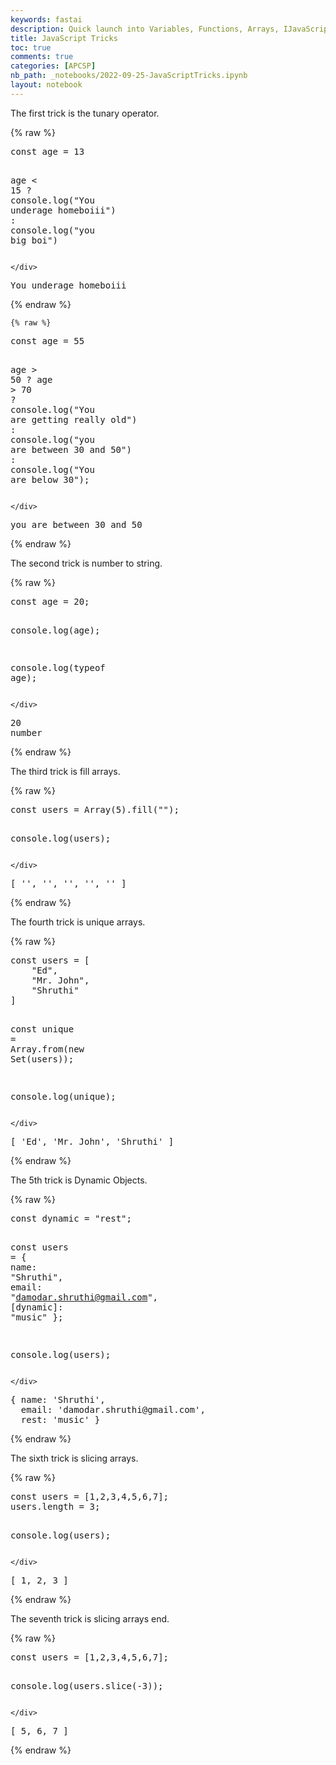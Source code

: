 ```yaml
---
keywords: fastai
description: Quick launch into Variables, Functions, Arrays, IJavaScript HTML, using Jupyter Notebooks
title: JavaScript Tricks
toc: true
comments: true
categories: [APCSP]
nb_path: _notebooks/2022-09-25-JavaScriptTricks.ipynb
layout: notebook
---
```


<!--
#################################################
### THIS FILE WAS AUTOGENERATED! DO NOT EDIT! ###
#################################################
# file to edit: _notebooks/2022-09-25-JavaScriptTricks.ipynb
-->

<div class="container" id="notebook-container">
        
<div class="cell border-box-sizing text_cell rendered"><div class="inner_cell">
<div class="text_cell_render border-box-sizing rendered_html">
<p>The first trick is the tunary operator.</p>

</div>
</div>
</div>
    {% raw %}
    
<div class="cell border-box-sizing code_cell rendered">
<div class="input">

<div class="inner_cell">
    <div class="input_area">
<div class=" highlight hl-ipython3"><pre><span></span><span class="n">const</span> <span class="n">age</span> <span class="o">=</span> <span class="mi">13</span>

<span class="n">age</span> <span class="o">&lt;</span> <span class="mi">15</span> <span class="err">?</span> <span class="n">console</span><span class="o">.</span><span class="n">log</span><span class="p">(</span><span class="s2">&quot;You underage homeboiii&quot;</span><span class="p">)</span> <span class="p">:</span> <span class="n">console</span><span class="o">.</span><span class="n">log</span><span class="p">(</span><span class="s2">&quot;you big boi&quot;</span><span class="p">)</span>
</pre></div>

    </div>
</div>
</div>

<div class="output_wrapper">
<div class="output">

<div class="output_area">

<div class="output_subarea output_stream output_stdout output_text">
<pre>You underage homeboiii
</pre>
</div>
</div>

</div>
</div>

</div>
    {% endraw %}

    {% raw %}
    
<div class="cell border-box-sizing code_cell rendered">
<div class="input">

<div class="inner_cell">
    <div class="input_area">
<div class=" highlight hl-ipython3"><pre><span></span><span class="n">const</span> <span class="n">age</span> <span class="o">=</span> <span class="mi">55</span>

<span class="n">age</span> <span class="o">&gt;</span> <span class="mi">50</span>
    <span class="o">?</span> age <span class="o">&gt;</span> <span class="mi">70</span> <span class="err">?</span> <span class="n">console</span><span class="o">.</span><span class="n">log</span><span class="p">(</span><span class="s2">&quot;You are getting really old&quot;</span><span class="p">)</span>
    <span class="p">:</span> <span class="n">console</span><span class="o">.</span><span class="n">log</span><span class="p">(</span><span class="s2">&quot;you are between 30 and 50&quot;</span><span class="p">)</span>
  <span class="p">:</span> <span class="n">console</span><span class="o">.</span><span class="n">log</span><span class="p">(</span><span class="s2">&quot;You are below 30&quot;</span><span class="p">);</span>
</pre></div>

    </div>
</div>
</div>

<div class="output_wrapper">
<div class="output">

<div class="output_area">

<div class="output_subarea output_stream output_stdout output_text">
<pre>you are between 30 and 50
</pre>
</div>
</div>

</div>
</div>

</div>
    {% endraw %}

<div class="cell border-box-sizing text_cell rendered"><div class="inner_cell">
<div class="text_cell_render border-box-sizing rendered_html">
<p>The second trick is number to string.</p>

</div>
</div>
</div>
    {% raw %}
    
<div class="cell border-box-sizing code_cell rendered">
<div class="input">

<div class="inner_cell">
    <div class="input_area">
<div class=" highlight hl-ipython3"><pre><span></span><span class="n">const</span> <span class="n">age</span> <span class="o">=</span> <span class="mi">20</span><span class="p">;</span>

<span class="n">console</span><span class="o">.</span><span class="n">log</span><span class="p">(</span><span class="n">age</span><span class="p">);</span>

<span class="n">console</span><span class="o">.</span><span class="n">log</span><span class="p">(</span><span class="n">typeof</span> <span class="n">age</span><span class="p">);</span>
</pre></div>

    </div>
</div>
</div>

<div class="output_wrapper">
<div class="output">

<div class="output_area">

<div class="output_subarea output_stream output_stdout output_text">
<pre>20
number
</pre>
</div>
</div>

</div>
</div>

</div>
    {% endraw %}

<div class="cell border-box-sizing text_cell rendered"><div class="inner_cell">
<div class="text_cell_render border-box-sizing rendered_html">
<p>The third trick is fill arrays.</p>

</div>
</div>
</div>
    {% raw %}
    
<div class="cell border-box-sizing code_cell rendered">
<div class="input">

<div class="inner_cell">
    <div class="input_area">
<div class=" highlight hl-ipython3"><pre><span></span><span class="n">const</span> <span class="n">users</span> <span class="o">=</span> <span class="n">Array</span><span class="p">(</span><span class="mi">5</span><span class="p">)</span><span class="o">.</span><span class="n">fill</span><span class="p">(</span><span class="s2">&quot;&quot;</span><span class="p">);</span>

<span class="n">console</span><span class="o">.</span><span class="n">log</span><span class="p">(</span><span class="n">users</span><span class="p">);</span>
</pre></div>

    </div>
</div>
</div>

<div class="output_wrapper">
<div class="output">

<div class="output_area">

<div class="output_subarea output_stream output_stdout output_text">
<pre>[ &#39;&#39;, &#39;&#39;, &#39;&#39;, &#39;&#39;, &#39;&#39; ]
</pre>
</div>
</div>

</div>
</div>

</div>
    {% endraw %}

<div class="cell border-box-sizing text_cell rendered"><div class="inner_cell">
<div class="text_cell_render border-box-sizing rendered_html">
<p>The fourth trick is unique arrays.</p>

</div>
</div>
</div>
    {% raw %}
    
<div class="cell border-box-sizing code_cell rendered">
<div class="input">

<div class="inner_cell">
    <div class="input_area">
<div class=" highlight hl-ipython3"><pre><span></span><span class="n">const</span> <span class="n">users</span> <span class="o">=</span> <span class="p">[</span>
    <span class="s2">&quot;Ed&quot;</span><span class="p">,</span> 
    <span class="s2">&quot;Mr. John&quot;</span><span class="p">,</span> 
    <span class="s2">&quot;Shruthi&quot;</span>
<span class="p">]</span>

<span class="n">const</span> <span class="n">unique</span> <span class="o">=</span> <span class="n">Array</span><span class="o">.</span><span class="n">from</span><span class="p">(</span><span class="n">new</span> <span class="n">Set</span><span class="p">(</span><span class="n">users</span><span class="p">));</span>

<span class="n">console</span><span class="o">.</span><span class="n">log</span><span class="p">(</span><span class="n">unique</span><span class="p">);</span>
</pre></div>

    </div>
</div>
</div>

<div class="output_wrapper">
<div class="output">

<div class="output_area">

<div class="output_subarea output_stream output_stdout output_text">
<pre>[ &#39;Ed&#39;, &#39;Mr. John&#39;, &#39;Shruthi&#39; ]
</pre>
</div>
</div>

</div>
</div>

</div>
    {% endraw %}

<div class="cell border-box-sizing text_cell rendered"><div class="inner_cell">
<div class="text_cell_render border-box-sizing rendered_html">
<p>The 5th trick is Dynamic Objects.</p>

</div>
</div>
</div>
    {% raw %}
    
<div class="cell border-box-sizing code_cell rendered">
<div class="input">

<div class="inner_cell">
    <div class="input_area">
<div class=" highlight hl-ipython3"><pre><span></span><span class="n">const</span> <span class="n">dynamic</span> <span class="o">=</span> <span class="s2">&quot;rest&quot;</span><span class="p">;</span>

<span class="n">const</span> <span class="n">users</span> <span class="o">=</span> <span class="p">{</span>
    <span class="n">name</span><span class="p">:</span> <span class="s2">&quot;Shruthi&quot;</span><span class="p">,</span> 
    <span class="n">email</span><span class="p">:</span> <span class="s2">&quot;damodar.shruthi@gmail.com&quot;</span><span class="p">,</span> 
    <span class="p">[</span><span class="n">dynamic</span><span class="p">]:</span> <span class="s2">&quot;music&quot;</span>
<span class="p">};</span>


<span class="n">console</span><span class="o">.</span><span class="n">log</span><span class="p">(</span><span class="n">users</span><span class="p">);</span>
</pre></div>

    </div>
</div>
</div>

<div class="output_wrapper">
<div class="output">

<div class="output_area">

<div class="output_subarea output_stream output_stdout output_text">
<pre>{ name: &#39;Shruthi&#39;,
  email: &#39;damodar.shruthi@gmail.com&#39;,
  rest: &#39;music&#39; }
</pre>
</div>
</div>

</div>
</div>

</div>
    {% endraw %}

<div class="cell border-box-sizing text_cell rendered"><div class="inner_cell">
<div class="text_cell_render border-box-sizing rendered_html">
<p>The sixth trick is slicing arrays.</p>

</div>
</div>
</div>
    {% raw %}
    
<div class="cell border-box-sizing code_cell rendered">
<div class="input">

<div class="inner_cell">
    <div class="input_area">
<div class=" highlight hl-ipython3"><pre><span></span><span class="n">const</span> <span class="n">users</span> <span class="o">=</span> <span class="p">[</span><span class="mi">1</span><span class="p">,</span><span class="mi">2</span><span class="p">,</span><span class="mi">3</span><span class="p">,</span><span class="mi">4</span><span class="p">,</span><span class="mi">5</span><span class="p">,</span><span class="mi">6</span><span class="p">,</span><span class="mi">7</span><span class="p">];</span>
<span class="n">users</span><span class="o">.</span><span class="n">length</span> <span class="o">=</span> <span class="mi">3</span><span class="p">;</span>

<span class="n">console</span><span class="o">.</span><span class="n">log</span><span class="p">(</span><span class="n">users</span><span class="p">);</span>
</pre></div>

    </div>
</div>
</div>

<div class="output_wrapper">
<div class="output">

<div class="output_area">

<div class="output_subarea output_stream output_stdout output_text">
<pre>[ 1, 2, 3 ]
</pre>
</div>
</div>

</div>
</div>

</div>
    {% endraw %}

<div class="cell border-box-sizing text_cell rendered"><div class="inner_cell">
<div class="text_cell_render border-box-sizing rendered_html">
<p>The seventh trick is slicing arrays end.</p>

</div>
</div>
</div>
    {% raw %}
    
<div class="cell border-box-sizing code_cell rendered">
<div class="input">

<div class="inner_cell">
    <div class="input_area">
<div class=" highlight hl-ipython3"><pre><span></span><span class="n">const</span> <span class="n">users</span> <span class="o">=</span> <span class="p">[</span><span class="mi">1</span><span class="p">,</span><span class="mi">2</span><span class="p">,</span><span class="mi">3</span><span class="p">,</span><span class="mi">4</span><span class="p">,</span><span class="mi">5</span><span class="p">,</span><span class="mi">6</span><span class="p">,</span><span class="mi">7</span><span class="p">];</span>

<span class="n">console</span><span class="o">.</span><span class="n">log</span><span class="p">(</span><span class="n">users</span><span class="o">.</span><span class="n">slice</span><span class="p">(</span><span class="o">-</span><span class="mi">3</span><span class="p">));</span>
</pre></div>

    </div>
</div>
</div>

<div class="output_wrapper">
<div class="output">

<div class="output_area">

<div class="output_subarea output_stream output_stdout output_text">
<pre>[ 5, 6, 7 ]
</pre>
</div>
</div>

</div>
</div>

</div>
    {% endraw %}

</div>
 

